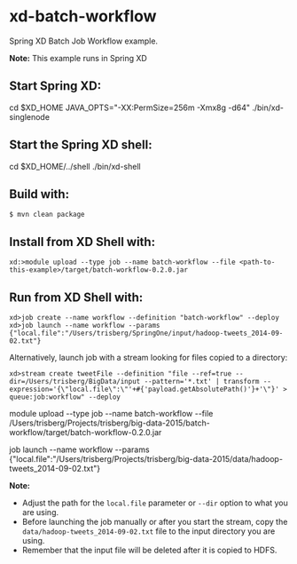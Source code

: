 xd-batch-workflow
=================

Spring XD Batch Job Workflow example.

**Note:** 
This example runs in Spring XD

Start Spring XD:
----------------

cd $XD_HOME
JAVA_OPTS="-XX:PermSize=256m -Xmx8g -d64" ./bin/xd-singlenode

Start the Spring XD shell:
--------------------------

cd $XD_HOME/../shell
./bin/xd-shell


Build with:
-----------

    $ mvn clean package

Install from XD Shell with:
---------------------------

    xd:>module upload --type job --name batch-workflow --file <path-to-this-example>/target/batch-workflow-0.2.0.jar

Run from XD Shell with:
-----------------------

    xd>job create --name workflow --definition "batch-workflow" --deploy
    xd>job launch --name workflow --params {"local.file":"/Users/trisberg/SpringOne/input/hadoop-tweets_2014-09-02.txt"}

Alternatively, launch job with a stream looking for files copied to a directory:

    xd>stream create tweetFile --definition "file --ref=true --dir=/Users/trisberg/BigData/input --pattern='*.txt' | transform --expression='{\"local.file\":\"'+#{'payload.getAbsolutePath()'}+'\"}' > queue:job:workflow" --deploy


module upload --type job --name batch-workflow --file /Users/trisberg/Projects/trisberg/big-data-2015/batch-workflow/target/batch-workflow-0.2.0.jar

job launch --name workflow --params {"local.file":"/Users/trisberg/Projects/trisberg/big-data-2015/data/hadoop-tweets_2014-09-02.txt"}

**Note:** 

* Adjust the path for the `local.file` parameter or `--dir` option to what you are using.
* Before launching the job manually or after you start the stream, copy the `data/hadoop-tweets_2014-09-02.txt` file to the input directory you are using.
* Remember that the input file will be deleted after it is copied to HDFS.
